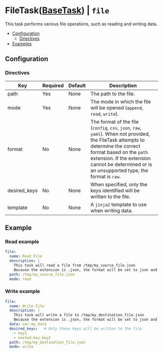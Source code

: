 # FileTask([BaseTask](./base_task)) | `file`
This task performs various file operations, such as reading and writing data. 

- [Configuration](#configuration)
    - [Directives](#directives)
- [Examples](#example)

## Configuration

### Directives

| Key          | Required | Default | Description                                                                                                                                                                                                                                                    |
|--------------|----------|---------|----------------------------------------------------------------------------------------------------------------------------------------------------------------------------------------------------------------------------------------------------------------|
| path         | Yes      | None    | The path to the file.                                                                                                                                                                                                                                          |
| mode         | Yes      | None    | The mode in which the file will be opened (`append`, `read`, `write`).                                                                                                                                                                                         |
| format       | No       | None    | The format of the file (`config`, `csv`, `json`, `raw`, `yaml`). When not provided, the FileTask attempts to determine the correct format based on the `path` extension. If the extension cannot be determined or is an unsupported type, the format is `raw`. |
| desired_keys | No       | None    | When specified, only the keys identified will be written to the file.                                                                                                                                                                                          |
| template     | No       | None    | A `jinja2` template to use when writing data.                                                                                                                                                                                                                  |

## Example

### Read example
```yaml
file:
  name: Read File
  description: | 
    This task will read a file from /tmp/my_source_file.json
    Because the extension is .json, the format will be set to json and does not need to be set with the 'format' directive.
  path: /tmp/my_source_file.json
  mode: read
```

### Write example
```yaml
file:
  name: Write File
  description: | 
    This task will write a file to /tmp/my_destination_file.json
    Because the extension is .json, the format will be set to json and does not need to be set with the 'format' directive.
  data: var.my_data
  desired_keys:   # Only these keys will be written to the file
    - key1
    - nested.key.key2
  path: /tmp/my_destination_file.json
  mode: write
```

